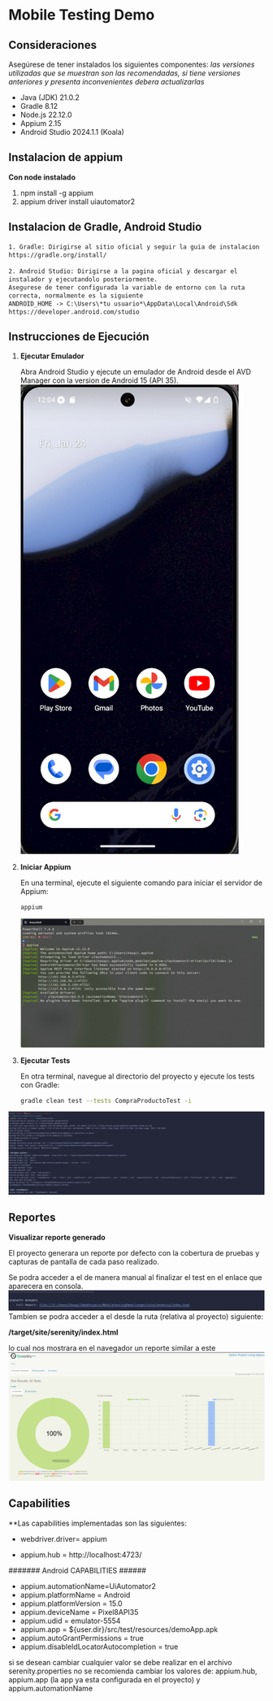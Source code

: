 # Mobile Testing Demo

## Consideraciones

Asegúrese de tener instalados los siguientes componentes:
*las versiones utilizadas que se muestran son las recomendadas, si tiene versiones anteriores y presenta inconvenientes debera actualizarlas*

- Java (JDK) 21.0.2
- Gradle 8.12
- Node.js 22.12.0
- Appium 2.15
- Android Studio 2024.1.1 (Koala)

## Instalacion de appium
**Con node instalado**
   
1. npm install -g appium
2. appium driver install uiautomator2

## Instalacion de Gradle, Android Studio
    1. Gradle: Dirigirse al sitio oficial y seguir la guia de instalacion https://gradle.org/install/

    2. Android Studio: Dirigirse a la pagina oficial y descargar el instalador y ejecutandolo posteriormente.
    Asegurese de tener configurada la variable de entorno con la ruta correcta, normalmente es la siguiente
    ANDROID_HOME -> C:\Users\*tu usuario*\AppData\Local\Android\Sdk 
    https://developer.android.com/studio
    
## Instrucciones de Ejecución

1. **Ejecutar Emulador**

   Abra Android Studio y ejecute un emulador de Android desde el AVD Manager con la version de Android 15 (API 35).
![alt text](image-5.png)

2. **Iniciar Appium**

   En una terminal, ejecute el siguiente comando para iniciar el servidor de Appium:
   ```bash
   appium
   ```
   ![alt text](image-2.png)

3. **Ejecutar Tests**

   En otra terminal, navegue al directorio del proyecto y ejecute los tests con Gradle:
   ```bash
   gradle clean test --tests CompraProductoTest -i
   ```
![alt text](image-3.png)

## Reportes

**Visualizar reporte generado**

El proyecto generara un reporte por defecto con la cobertura de pruebas y capturas de pantalla de cada paso realizado.

Se podra acceder a el de manera manual al finalizar el test en el enlace que aparecera en consola.
![alt text](image.png)
Tambien se podra acceder a el desde la ruta (relativa al proyecto) siguiente:

**/target/site/serenity/index.html**

lo cual nos mostrara en el navegador un reporte similar a este
![alt text](image-1.png)


## Capabilities

**Las capabilities implementadas son las siguientes:

* webdriver.driver= appium

* appium.hub = http://localhost:4723/

####### Android CAPABILITIES ######
* appium.automationName=UiAutomator2
* appium.platformName = Android
* appium.platformVersion = 15.0
* appium.deviceName  = Pixel8API35
* appium.udid = emulator-5554
* appium.app =  ${user.dir}/src/test/resources/demoApp.apk
* appium.autoGrantPermissions = true
* appium.disableIdLocatorAutocompletion = true

si se desean cambiar cualquier valor se debe realizar en el archivo serenity.properties 
no se recomienda cambiar los valores de: appium.hub, appium.app (la app ya esta configurada en el proyecto) y appium.automationName

